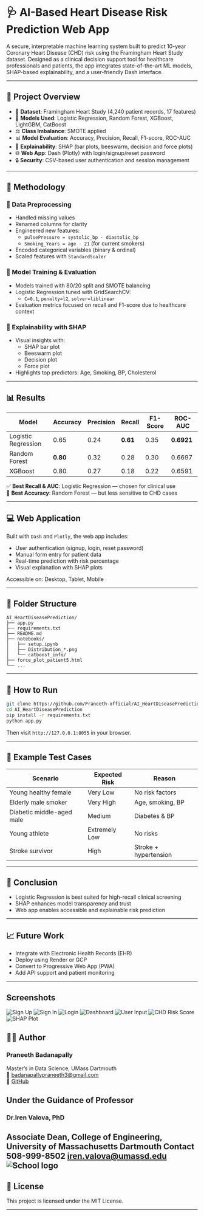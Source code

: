 
# 🩺 AI-Based Heart Disease Risk Prediction Web App

A secure, interpretable machine learning system built to predict 10-year Coronary Heart Disease (CHD) risk using the Framingham Heart Study dataset. Designed as a clinical decision support tool for healthcare professionals and patients, the app integrates state-of-the-art ML models, SHAP-based explainability, and a user-friendly Dash interface.

---
## 📌 Project Overview

- 🔬 **Dataset**: Framingham Heart Study (4,240 patient records, 17 features)
- 🧪 **Models Used**: Logistic Regression, Random Forest, XGBoost, LightGBM, CatBoost
- ⚖️ **Class Imbalance**: SMOTE applied
- 📊 **Model Evaluation**: Accuracy, Precision, Recall, F1-score, ROC-AUC
- 🔎 **Explainability**: SHAP (bar plots, beeswarm, decision and force plots)
- 🌐 **Web App**: Dash (Plotly) with login/signup/reset password
- 🔒 **Security**: CSV-based user authentication and session management

---

## 🧠 Methodology

### 🔹 Data Preprocessing
- Handled missing values
- Renamed columns for clarity
- Engineered new features:
  - `pulsePressure = systolic_bp - diastolic_bp`
  - `Smoking_Years = age - 21` (for current smokers)
- Encoded categorical variables (binary & ordinal)
- Scaled features with `StandardScaler`

### 🔹 Model Training & Evaluation
- Models trained with 80/20 split and SMOTE balancing
- Logistic Regression tuned with GridSearchCV:
  - `C=0.1`, `penalty=l2`, `solver=liblinear`
- Evaluation metrics focused on recall and F1-score due to healthcare context

### 🔹 Explainability with SHAP
- Visual insights with:
  - SHAP bar plot
  - Beeswarm plot
  - Decision plot
  - Force plot
- Highlights top predictors: Age, Smoking, BP, Cholesterol

---

## 📊 Results

| Model               | Accuracy | Precision | Recall | F1-Score | ROC-AUC |
|--------------------|----------|-----------|--------|----------|---------|
| Logistic Regression| 0.65     | 0.24      | **0.61** | 0.35     | **0.6921** |
| Random Forest      | **0.80** | 0.32      | 0.28   | 0.30     | 0.6697  |
| XGBoost            | 0.80     | 0.27      | 0.18   | 0.22     | 0.6591  |

✅ **Best Recall & AUC**: Logistic Regression — chosen for clinical use  
📌 **Best Accuracy**: Random Forest — but less sensitive to CHD cases

---

## 💻 Web Application

Built with `Dash` and `Plotly`, the web app includes:
- User authentication (signup, login, reset password)
- Manual form entry for patient data
- Real-time prediction with risk percentage
- Visual explanation with SHAP plots

Accessible on: Desktop, Tablet, Mobile

---

## 📁 Folder Structure

```
AI_HeartDiseasePrediction/
├── app.py
├── requirements.txt
├── README.md
├── notebooks/
│   ├── setup.ipynb
│   ├── Distribution_*.png
│   └── catboost_info/
├── force_plot_patient5.html
└── ...
```

---

## 🚀 How to Run

```bash
git clone https://github.com/Praneeth-official/AI_HeartDiseasePrediction.git
cd AI_HeartDiseasePrediction
pip install -r requirements.txt
python app.py
```
Then visit `http://127.0.0.1:8055` in your browser.

---

## 🧪 Example Test Cases

| Scenario                     | Expected Risk | Reason |
|-----------------------------|---------------|--------|
| Young healthy female        | Very Low      | No risk factors |
| Elderly male smoker         | Very High     | Age, smoking, BP |
| Diabetic middle-aged male   | Medium        | Diabetes & BP |
| Young athlete               | Extremely Low | No risks |
| Stroke survivor             | High          | Stroke + hypertension |

---

## 🎯 Conclusion

- Logistic Regression is best suited for high-recall clinical screening
- SHAP enhances model transparency and trust
- Web app enables accessible and explainable risk prediction

---

## 📈 Future Work

- Integrate with Electronic Health Records (EHR)
- Deploy using Render or GCP
- Convert to Progressive Web App (PWA)
- Add API support and patient monitoring

---
## Screenshots
![Sign Up](https://github.com/Praneeth-official/AI_HeartDiseasePrediction/blob/master/screenshots/Signup.png?raw=true)
![Sign In](https://github.com/Praneeth-official/AI_HeartDiseasePrediction/blob/master/screenshots/Sign%20In.png?raw=true)
![Login](https://github.com/Praneeth-official/AI_HeartDiseasePrediction/blob/master/screenshots/Login.png)
![Dashboard](https://github.com/Praneeth-official/AI_HeartDiseasePrediction/blob/master/screenshots/Dashboard.png)
![User Input](https://github.com/Praneeth-official/AI_HeartDiseasePrediction/blob/master/screenshots/User%20Input.png)
![CHD Risk Score](https://github.com/Praneeth-official/AI_HeartDiseasePrediction/blob/master/screenshots/CHD%20Risk%20Score.png?raw=true)
![SHAP Plot](https://github.com/Praneeth-official/AI_HeartDiseasePrediction/blob/master/screenshots/SHAP%20Plot.png)
## 👨‍⚕️ Author

### Praneeth Badanapally ###
Master’s in Data Science, UMass Dartmouth  
📧 [badanapallypraneeth3@gmail.com](mailto:badanapallypraneeth3@gmail.com)  
🔗 [GitHub](https://github.com/Praneeth-official)
## Under the Guidance of Professor ##
### Dr.Iren Valova, PhD ###
Associate Dean,
College of Engineering,
University of Massachusetts Dartmouth 
Contact
508-999-8502
[iren.valova@umassd.edu](mailto:iren.valova@umassd.edu)
![School logo](https://upload.wikimedia.org/wikipedia/en/thumb/2/24/University_of_Massachusetts_Dartmouth_seal.svg/800px-University_of_Massachusetts_Dartmouth_seal.svg.png)
---

## 📄 License

This project is licensed under the MIT License.

---
